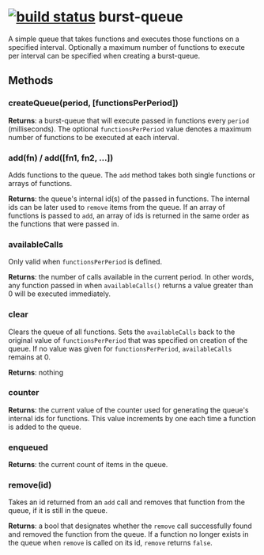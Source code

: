 [![build status](https://secure.travis-ci.org/mmaelzer/burst-queue.png)](http://travis-ci.org/mmaelzer/burst-queue)
burst-queue
===========
A simple queue that takes functions and executes those functions on a specified interval. Optionally a maximum number of functions to execute per interval can be specified when creating a burst-queue.

Methods
-------
### createQueue(period, [functionsPerPeriod]) ###
__Returns__: a burst-queue that will execute passed in functions every `period` (milliseconds). The optional `functionsPerPeriod` value denotes a maximum number of functions to be executed at each interval.


### add(fn) / add([fn1, fn2, ...]) ###
Adds functions to the queue. The `add` method takes both single functions or arrays of functions. 

__Returns__: the queue's internal id(s) of the passed in functions. The internal ids can be later used to `remove` items from the queue. If an array of functions is passed to `add`, an array of ids is returned in the same order as the functions that were passed in.

### availableCalls ###
Only valid when `functionsPerPeriod` is defined.

__Returns__: the number of calls available in the current period. In other words, any function passed in when `availableCalls()` returns a value greater than 0 will be executed immediately.

### clear ###
Clears the queue of all functions. Sets the `availableCalls` back to the original value of `functionsPerPeriod` that was specified on creation of the queue. If no value was given for `functionsPerPeriod`, `availableCalls` remains at 0.

__Returns__: nothing

### counter ###
__Returns__: the current value of the counter used for generating the queue's internal ids for functions. This value increments by one each time a function is added to the queue.

### enqueued ###
__Returns__: the current count of items in the queue.

### remove(id) ###
Takes an id returned from an `add` call and removes that function from the queue, if it is still in the queue.

__Returns__: a bool that designates whether the `remove` call successfully found and removed the function from the queue. If a function no longer exists in the queue when `remove` is called on its id, `remove` returns `false`.

